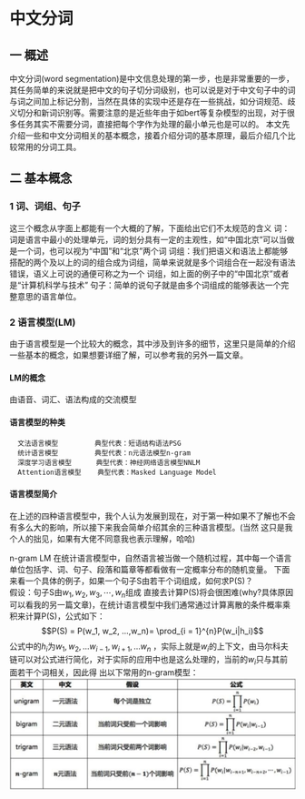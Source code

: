 # 中文分词

## 一 概述

  中文分词(word segmentation)是中文信息处理的第一步，也是非常重要的一步，其任务简单的来说就是把中文的句子切分词级别，也可以说是对于中文句子中的词与词之间加上标记分割，当然在具体的实现中还是存在一些挑战，如分词规范、歧义切分和新词识别等。需要注意的是近些年由于如bert等复杂模型的出现，对于很多任务其实不需要分词，直接把每个字作为处理的最小单元也是可以的。
  本文先介绍一些和中文分词相关的基本概念，接着介绍分词的基本原理，最后介绍几个比较常用的分词工具。

## 二 基本概念

### 1 词、词组、句子

  这三个概念从字面上都能有一个大概的了解，下面给出它们不太规范的含义
  词：词是语言中最小的处理单元，词的划分具有一定的主观性，如“中国北京”可以当做是一个词，也可以视为“中国”和“北京”两个词
  词组：我们把语义和语法上都能够搭配的两个及以上的词的组合成为词组，简单来说就是多个词组合在一起没有语法错误，语义上可说的通便可称之为一个
       词组，如上面的例子中的“中国北京”或者是“计算机科学与技术”
  句子：简单的说句子就是由多个词组成的能够表达一个完整意思的语言单位。

### 2 语言模型(LM)

  由于语言模型是一个比较大的概念，其中涉及到许多的细节，这里只是简单的介绍一些基本的概念，如果想要详细了解，可以参考我的另外一篇文章。

  #### LM的概念
  由语音、词汇、语法构成的交流模型

  #### 语言模型的种类

      文法语言模型         典型代表：短语结构语法PSG
      统计语言模型         典型代表：n元语法模型n-gram
      深度学习语言模型      典型代表：神经网络语言模型NNLM
      Attention语言模型    典型代表：Masked Language Model

  #### 语言模型简介

  在上述的四种语言模型中，我个人认为发展到现在，对于第一种如果不了解也不会有多么大的影响，所以接下来我会简单介绍其余的三种语言模型。(当然
  这只是我个人的拙见，如果有大佬不同意我也表示理解，哈哈)

  n-gram LM
    在统计语言模型中，自然语言被当做一个随机过程，其中每一个语言单位包括字、词、句子、段落和篇章等都看做有一定概率分布的随机变量。
    下面来看一个具体的例子，如果一个句子S由若干个词组成，如何求P(S)？  
    假设：句子S由$w_1, w_2, w_3, \cdots, w_n$组成
    直接去计算P(S)将会很困难(why?具体原因可以看我的另一篇文章)，在统计语言模型中我们通常通过计算离散的条件概率乘积来计算P(S)，公式如下：
    $$P(S) = P(w_1, w_2, ...,w_n)= \prod_{i = 1}^{n}P(w_i|h_i)$$ 公式中的$h_i$为${w_1,w_2,...w_{i-1},w_{i+1},...w_n}$
    ，实际上就是$w_i$的上下文，由马尔科夫链可以对公式进行简化，对于实际的应用中也是这么处理的，当前的$w_i$只与其前面若干个词相关，因此得
    出以下常用的n-gram模型：  
    ![n-gram table](https://github.com/wxd-neu/AI-Learning/blob/master/Source/Pictures/n-gram.png)